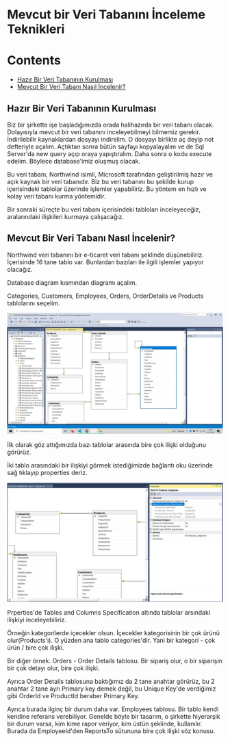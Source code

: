 # Mevcut bir Veri Tabanını İnceleme Teknikleri

# Contents
* [Hazır Bir Veri Tabanının Kurulması](#hazır-db-kurulumu)
* [Mevcut Bir Veri Tabanı Nasıl İncelenir?](#mevcut-db-inceleme)

## Hazır Bir Veri Tabanının Kurulması <a name="hazır-db-kurulumu"></a>

Biz bir şirkette işe başladığımızda orada halihazırda bir veri tabanı olacak. Dolayısıyla mevcut bir veri tabanını inceleyebilmeyi bilmemiz gerekir. İndirilebilir kaynaklardan dosyayı indirelim. O dosyayı birlikte aç deyip not defteriyle açalım. Açtıktan sonra bütün sayfayı kopyalayalım ve de Sql Server'da new query açıp oraya yapıştıralım. Daha sonra o kodu execute edelim. Böylece database'imiz oluşmuş olacak.

Bu veri tabanı, Northwind isimli, Microsoft tarafından geliştirilmiş hazır ve açık kaynak bir veri tabanıdır. Biz bu veri tabanını bu şekilde kurup içerisindeki tablolar üzerinde işlemler yapabiliriz. Bu yöntem en hızlı ve kolay veri tabanı kurma yöntemidir. 

Bir sonraki süreçte bu veri tabanı içerisindeki tabloları inceleyeceğiz, aralarındaki ilişkileri kurmaya çalışacağız. 


## Mevcut Bir Veri Tabanı Nasıl İncelenir? <a name="mevcut-db-inceleme"></a>

Northwind veri tabanını bir e-ticaret veri tabanı şeklinde düşünebiliriz. İçerisinde 16 tane tablo var. Bunlardan bazıları ile ilgili işlemler yapıyor olacağız. 

Database diagram kısmından diagramı açalım. 

Categories, Customers, Employees, Orders, OrderDetails ve Products tablolarını seçelim. 

![pic](../images/173.1.mevcut-db.jpeg)

İlk olarak göz attığımızda bazı tablolar arasında bire çok ilişki olduğunu görürüz. 

İki tablo arasındaki bir ilişkiyi görmek istediğimizde bağlantı oku üzerinde sağ tıklayıp properties deriz. 

![pic](../images/173.2.mevcut-db.jpeg)

Prperties'de Tables and Columns Specification altında tablolar arsındaki ilişkiyi inceleyebiliriz. 

Örneğin kategorilerde içecekler olsun. İçecekler kategorisinin bir çok ürünü olur(Products'ı). O yüzden ana tablo categories'dir. Yani bir kategori - çok ürün / bire çok ilişki. 

Bir diğer örnek. Orders - Order Details tablosu. Bir sipariş olur, o bir siparişin bir çok detayı olur, bire çok ilişki. 

Ayrıca Order Details tablosuna baktığımız da 2 tane anahtar görürüz, bu 2 anahtar 2 tane ayrı Primary key demek değil, bu Unique Key'de verdiğimiz gibi OrderId ve ProductId beraber Primary Key. 

Ayrıca burada ilginç bir durum daha var. Employees tablosu. Bir tablo kendi kendine referans verebiliyor. Genelde böyle bir tasarım, o şirkette hiyerarşik bir durum varsa, kim kime rapor veriyor, kim üstün şeklinde, kullanılır. Burada da EmployeeId'den ReportsTo sütununa bire çok ilişki söz konusu. 
